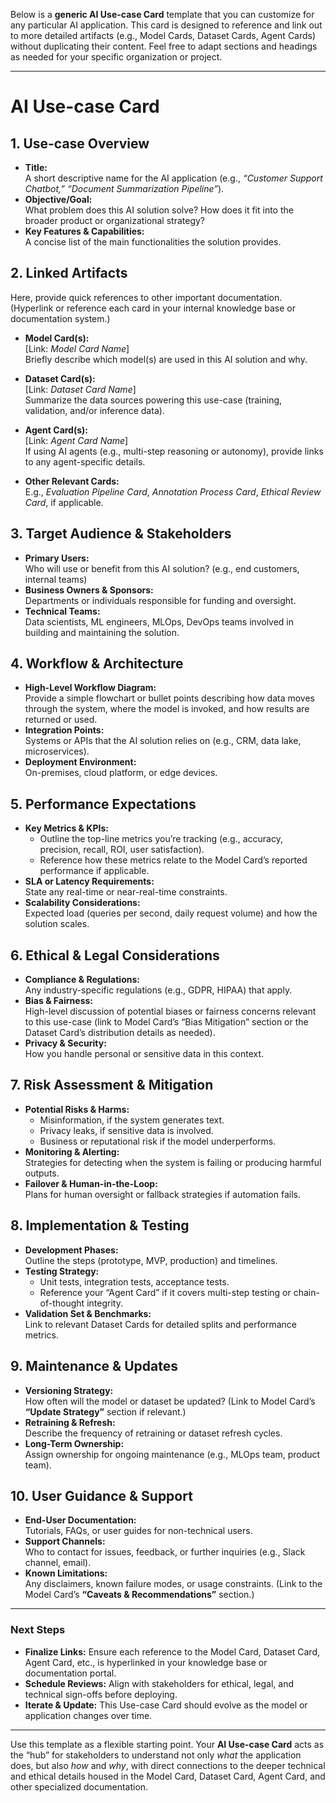 Below is a **generic AI Use-case Card** template that you can customize for any particular AI application. This card is designed to reference and link out to more detailed artifacts (e.g., Model Cards, Dataset Cards, Agent Cards) without duplicating their content. Feel free to adapt sections and headings as needed for your specific organization or project.

---

# **AI Use-case Card**

## **1. Use-case Overview**
- **Title:**  
  A short descriptive name for the AI application (e.g., *“Customer Support Chatbot,” “Document Summarization Pipeline”*).  
- **Objective/Goal:**  
  What problem does this AI solution solve? How does it fit into the broader product or organizational strategy?  
- **Key Features & Capabilities:**  
  A concise list of the main functionalities the solution provides.

## **2. Linked Artifacts**
Here, provide quick references to other important documentation. (Hyperlink or reference each card in your internal knowledge base or documentation system.)

- **Model Card(s):**  
  \[Link: *Model Card Name*\]  
  Briefly describe which model(s) are used in this AI solution and why.
  
- **Dataset Card(s):**  
  \[Link: *Dataset Card Name*\]  
  Summarize the data sources powering this use-case (training, validation, and/or inference data).
  
- **Agent Card(s):**  
  \[Link: *Agent Card Name*\]  
  If using AI agents (e.g., multi-step reasoning or autonomy), provide links to any agent-specific details.

- **Other Relevant Cards:**  
  E.g., *Evaluation Pipeline Card*, *Annotation Process Card*, *Ethical Review Card*, if applicable.

## **3. Target Audience & Stakeholders**
- **Primary Users:**  
  Who will use or benefit from this AI solution? (e.g., end customers, internal teams)  
- **Business Owners & Sponsors:**  
  Departments or individuals responsible for funding and oversight.  
- **Technical Teams:**  
  Data scientists, ML engineers, MLOps, DevOps teams involved in building and maintaining the solution.

## **4. Workflow & Architecture**
- **High-Level Workflow Diagram:**  
  Provide a simple flowchart or bullet points describing how data moves through the system, where the model is invoked, and how results are returned or used.
- **Integration Points:**  
  Systems or APIs that the AI solution relies on (e.g., CRM, data lake, microservices).  
- **Deployment Environment:**  
  On-premises, cloud platform, or edge devices.

## **5. Performance Expectations**
- **Key Metrics & KPIs:**  
  - Outline the top-line metrics you’re tracking (e.g., accuracy, precision, recall, ROI, user satisfaction).  
  - Reference how these metrics relate to the Model Card’s reported performance if applicable.  
- **SLA or Latency Requirements:**  
  State any real-time or near-real-time constraints.  
- **Scalability Considerations:**  
  Expected load (queries per second, daily request volume) and how the solution scales.

## **6. Ethical & Legal Considerations**
- **Compliance & Regulations:**  
  Any industry-specific regulations (e.g., GDPR, HIPAA) that apply.  
- **Bias & Fairness:**  
  High-level discussion of potential biases or fairness concerns relevant to this use-case (link to Model Card’s “Bias Mitigation” section or the Dataset Card’s distribution details as needed).  
- **Privacy & Security:**  
  How you handle personal or sensitive data in this context.

## **7. Risk Assessment & Mitigation**
- **Potential Risks & Harms:**  
  - Misinformation, if the system generates text.  
  - Privacy leaks, if sensitive data is involved.  
  - Business or reputational risk if the model underperforms.  
- **Monitoring & Alerting:**  
  Strategies for detecting when the system is failing or producing harmful outputs.  
- **Failover & Human-in-the-Loop:**  
  Plans for human oversight or fallback strategies if automation fails.

## **8. Implementation & Testing**
- **Development Phases:**  
  Outline the steps (prototype, MVP, production) and timelines.  
- **Testing Strategy:**  
  - Unit tests, integration tests, acceptance tests.  
  - Reference your “Agent Card” if it covers multi-step testing or chain-of-thought integrity.  
- **Validation Set & Benchmarks:**  
  Link to relevant Dataset Cards for detailed splits and performance metrics.

## **9. Maintenance & Updates**
- **Versioning Strategy:**  
  How often will the model or dataset be updated? (Link to Model Card’s **“Update Strategy”** section if relevant.)  
- **Retraining & Refresh:**  
  Describe the frequency of retraining or dataset refresh cycles.  
- **Long-Term Ownership:**  
  Assign ownership for ongoing maintenance (e.g., MLOps team, product team).

## **10. User Guidance & Support**
- **End-User Documentation:**  
  Tutorials, FAQs, or user guides for non-technical users.  
- **Support Channels:**  
  Who to contact for issues, feedback, or further inquiries (e.g., Slack channel, email).  
- **Known Limitations:**  
  Any disclaimers, known failure modes, or usage constraints. (Link to the Model Card’s **“Caveats & Recommendations”** section.)

---

### **Next Steps**
- **Finalize Links:** Ensure each reference to the Model Card, Dataset Card, Agent Card, etc., is hyperlinked in your knowledge base or documentation portal.  
- **Schedule Reviews:** Align with stakeholders for ethical, legal, and technical sign-offs before deploying.  
- **Iterate & Update:** This Use-case Card should evolve as the model or application changes over time.  

---

Use this template as a flexible starting point. Your **AI Use-case Card** acts as the “hub” for stakeholders to understand not only *what* the application does, but also *how* and *why*, with direct connections to the deeper technical and ethical details housed in the Model Card, Dataset Card, Agent Card, and other specialized documentation.
